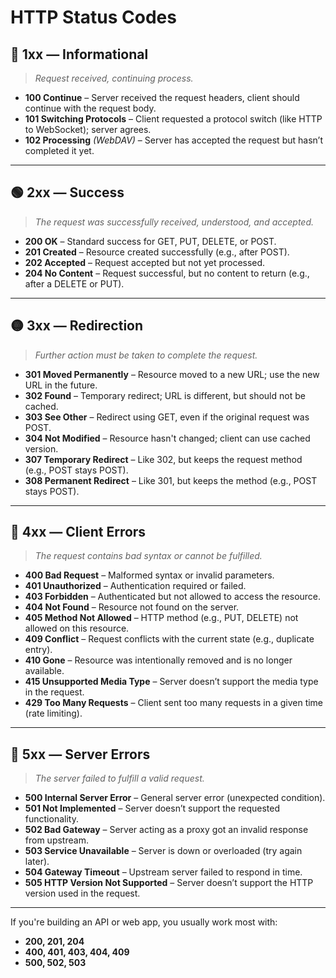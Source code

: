 # HTTP Status Codes

## 🔵 1xx — Informational

> _Request received, continuing process._

- **100 Continue** – Server received the request headers, client should continue with the request body.
- **101 Switching Protocols** – Client requested a protocol switch (like HTTP to WebSocket); server agrees.
- **102 Processing** _(WebDAV)_ – Server has accepted the request but hasn’t completed it yet.

---

## 🟢 2xx — Success

> _The request was successfully received, understood, and accepted._

- **200 OK** – Standard success for GET, PUT, DELETE, or POST.
- **201 Created** – Resource created successfully (e.g., after POST).
- **202 Accepted** – Request accepted but not yet processed.
- **204 No Content** – Request successful, but no content to return (e.g., after a DELETE or PUT).

---

## 🟡 3xx — Redirection

> _Further action must be taken to complete the request._

- **301 Moved Permanently** – Resource moved to a new URL; use the new URL in the future.
- **302 Found** – Temporary redirect; URL is different, but should not be cached.
- **303 See Other** – Redirect using GET, even if the original request was POST.
- **304 Not Modified** – Resource hasn't changed; client can use cached version.
- **307 Temporary Redirect** – Like 302, but keeps the request method (e.g., POST stays POST).
- **308 Permanent Redirect** – Like 301, but keeps the method (e.g., POST stays POST).

---

## 🔴 4xx — Client Errors

> _The request contains bad syntax or cannot be fulfilled._

- **400 Bad Request** – Malformed syntax or invalid parameters.
- **401 Unauthorized** – Authentication required or failed.
- **403 Forbidden** – Authenticated but not allowed to access the resource.
- **404 Not Found** – Resource not found on the server.
- **405 Method Not Allowed** – HTTP method (e.g., PUT, DELETE) not allowed on this resource.
- **409 Conflict** – Request conflicts with the current state (e.g., duplicate entry).
- **410 Gone** – Resource was intentionally removed and is no longer available.
- **415 Unsupported Media Type** – Server doesn’t support the media type in the request.
- **429 Too Many Requests** – Client sent too many requests in a given time (rate limiting).

---

## 🔴 5xx — Server Errors

> _The server failed to fulfill a valid request._

- **500 Internal Server Error** – General server error (unexpected condition).
- **501 Not Implemented** – Server doesn’t support the requested functionality.
- **502 Bad Gateway** – Server acting as a proxy got an invalid response from upstream.
- **503 Service Unavailable** – Server is down or overloaded (try again later).
- **504 Gateway Timeout** – Upstream server failed to respond in time.
- **505 HTTP Version Not Supported** – Server doesn’t support the HTTP version used in the request.

---

If you're building an API or web app, you usually work most with:

- **200, 201, 204**
- **400, 401, 403, 404, 409**
- **500, 502, 503**
